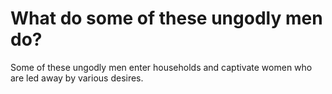 # What do some of these ungodly men do?

Some of these ungodly men enter households and captivate women who are led away by various desires.
